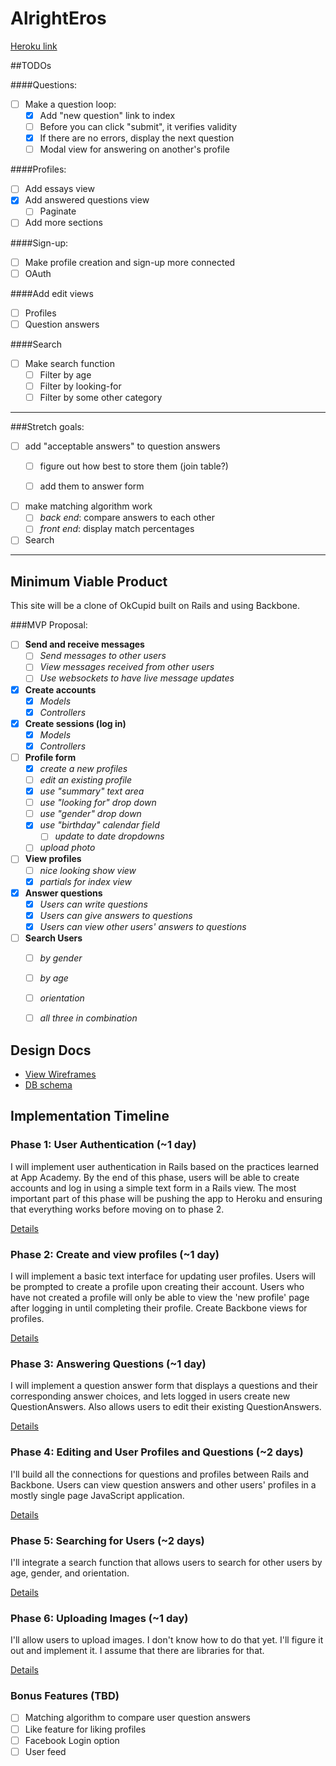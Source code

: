 # AlrightEros

[Heroku link][heroku]

##TODOs

####Questions:
* [ ] Make a question loop:
  - [x] Add "new question" link to index
  - [ ] Before you can click "submit", it verifies validity
  - [x] If there are no errors, display the next question
  - [ ] Modal view for answering on another's profile

####Profiles:
* [ ] Add essays view
* [x] Add answered questions view
  - [ ] Paginate
* [ ] Add more sections

####Sign-up:
* [ ] Make profile creation and sign-up more connected
* [ ] OAuth

####Add edit views
* [ ] Profiles
* [ ] Question answers

####Search
* [ ] Make search function
  - [ ] Filter by age
  - [ ] Filter by looking-for
  - [ ] Filter by some other category

----
###Stretch goals:
* [ ] add "acceptable answers" to question answers
  - [ ] figure out how best to store them (join table?)
  - [ ] add them to answer form


* [ ] make matching algorithm work
  - [ ] *back end*: compare answers to each other
  - [ ] *front end*: display match percentages

* [ ] Search

[heroku]: http://alrighteros.herokuapp.com

----
## Minimum Viable Product
This site will be a clone of OkCupid built on Rails and using Backbone.

###MVP Proposal:
- [ ] **Send and receive messages**
  * [ ] *Send messages to other users*
  * [ ] *View messages received from other users*
  * [ ] *Use websockets to have live message updates*
- [x] **Create accounts**
  * [x] *Models*
  * [x] *Controllers*
- [x] **Create sessions (log in)**
  * [x] *Models*
  * [x] *Controllers*
- [ ] **Profile form**
  * [x] *create a new profiles*
  * [ ] *edit an existing profile*
  * [x] *use "summary" text area*
  * [ ] *use "looking for" drop down*
  * [ ] *use "gender" drop down*
  * [x] *use "birthday" calendar field*
    * [ ] *update to date dropdowns*
  * [ ] *upload photo*
- [ ] **View profiles**
  * [ ] *nice looking show view*
  * [x] *partials for index view*
- [x] **Answer questions**
  * [x] *Users can write questions*
  * [x] *Users can give answers to questions*
  * [x] *Users can view other users' answers to questions*
- [ ] **Search Users**
  * [ ] *by gender*
  * [ ] *by age*
  * [ ] *orientation*
  * [ ] *all three in combination*


## Design Docs
* [View Wireframes][views]
* [DB schema][schema]

[views]: ./docs/views.md
[schema]: ./docs/schema.md

## Implementation Timeline

### Phase 1: User Authentication (~1 day)
I will implement user authentication in Rails based on the practices learned at App Academy. By the end of this phase, users will be able to create accounts and log in using a simple text form in a Rails view. The most important part of this phase will be pushing the app to Heroku and ensuring that everything works before moving on to phase 2.

[Details][phase-one]

### Phase 2: Create and view profiles (~1 day)
I will implement a basic text interface for updating user profiles. Users will be prompted to create a profile upon creating their account. Users who have not created a profile will only be able to view the 'new profile' page after logging in until completing their profile. Create Backbone views for profiles.

[Details][phase-two]

### Phase 3: Answering Questions (~1 day)
I will implement a question answer form that displays a questions and their corresponding answer choices, and lets logged in users create new QuestionAnswers. Also allows users to edit their existing QuestionAnswers.

[Details][phase-three]

### Phase 4: Editing and User Profiles and Questions (~2 days)
I'll build all the connections for questions and profiles between Rails and Backbone. Users can view question answers and other users' profiles in a mostly single page JavaScript application.

[Details][phase-four]

### Phase 5: Searching for Users (~2 days)
I'll integrate a search function that allows users to search for other users by age, gender, and orientation.

[Details][phase-five]

### Phase 6: Uploading Images (~1 day)
I'll allow users to upload images. I don't know how to do that yet. I'll figure it out and implement it. I assume that there are libraries for that.

[Details][phase-six]

### Bonus Features (TBD)
- [ ] Matching algorithm to compare user question answers
- [ ] Like feature for liking profiles
- [ ] Facebook Login option
- [ ] User feed

[phase-one]: ./docs/phases/phase1.md
[phase-two]: ./docs/phases/phase2.md
[phase-three]: ./docs/phases/phase3.md
[phase-four]: ./docs/phases/phase4.md
[phase-five]: ./docs/phases/phase5.md
[phase-six]: ./docs/phases/phase6.md
